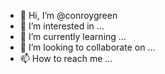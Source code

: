 - 👋 Hi, I’m @conroygreen
- 👀 I’m interested in ...
- 🌱 I’m currently learning ...
- 💞️ I’m looking to collaborate on ...
- 📫 How to reach me ...

<!---
conroygreen/conroygreen is a ✨ special ✨ repository because its `README.md` (this file) appears on your GitHub profile.
You can click the Preview link to take a look at your changes.
--->
